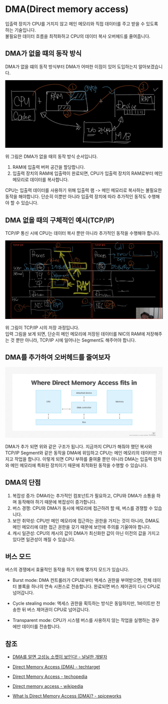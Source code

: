 # DMA(Direct memory access)

입출력 장치가 CPU를 거치지 않고 메인 메모리와 직접 데이터를 주고 받을 수 있도록 하는 기술입니다.   
불필요한 데이터 흐름을 최적화하고 CPU의 데이터 복사 오버헤드를 줄여줍니다.

## DMA가 없을 떄의 동작 방식

DMA가 없을 떄의 동작 방식부터 DMA가 어떠한 이점이 있어 도입하는지 알아보겠습니다.

![alt text](<image/DMA가 없을 때의 동작 방식.png>)

위 그림은 DMA가 없을 때의 동작 방식 순서입니다.   

1. RAM에 입출력 버퍼 공간을 할당합니다.
2. 입출력 장치의 RAM에 입출력이 완료되면, CPU가 입출력 장치의 RAM로부터 메인 메모리로 데이터를 복사합니다.

CPU는 입출력 데이터를 사용하기 위해 입출력 램 -> 메인 메모리로 복사하는 불필요한 동작을 해야합니다. 단순히 이뿐만 아니라 입출력 장치에 따라 추가적인 동작도 수행해야 할 수 있습니다.

## DMA 없을 때의 구체적인 예시(TCP/IP)

TCP/IP 통신 시에 CPU는 데이터 복사 뿐만 아니라 추가적인 동작을 수행해야 합니다.

![alt text](<image/DMA 구체적인 예시 TCPIP.png>)

위 그림이 TCP/IP 시의 저장 과정입니다.   
입력 그림을 보게 되면, 단순히 메인 메모리에 저장된 데이터를 NIC의 RAM에 저장해주는 것 뿐만 아니라, TCP/IP 시에 일어나는 Segment도 해주어야 합니다.

## DMA를 추가하여 오버헤드를 줄여보자

![alt text](<image/DMA 전체 구조.png>)

DMA가 추가 되면 위와 같은 구조가 됩니다. 지금까지 CPU가 해줘야 했던 복사와 TCP/IP Segment와 같은 동작을 DMA에 위임하고 CPU는 메인 메모리의 데이터만 가지고 작업을 합니다. 이렇게 되면 CPU 부하를 줄여줄 뿐만 아니라 DMA는 입출력 장치와 메인 메모리에 특화된 장치이기 때문에 최적화된 동작을 수행할 수 있습니다.

## DMA의 단점

1. 복잡성 증가: DMA라는 추가적인 컴포넌트가 필요하고, CPU와 DMA가 소통을 하며 동작해야 하기 때문에 복잡성이 증가합니다.
2. 버스 경쟁: CPU와 DMA가 동시에 메모리에 접근하려 할 때, 버스를 경쟁할 수 있습니다.
3. 보안 취약성: CPU만 메인 메모리에 접근하는 권한을 가지는 것이 아니라, DMA도 메인 메모리에 대한 접근 권한을 갖기 때문에 보안에 주의를 기울여야 합니다.
4. 캐시 일관성: CPU의 캐시의 값이 DMA가 최신화한 값이 아닌 이전의 값을 가지고 있다면 일관성이 깨질 수 있습니다.

## 버스 모드

버스의 경쟁에서 효율적인 동작을 하기 위해 몇가지 모드가 있습니다.

- Burst mode: DMA 컨트롤러가 CPU로부터 액세스 권한을 부여받으면, 전체 데이터 블록을 하나의 연속 시퀀스로 전송합니다. 완료되면 버스 제어권이 다시 CPU로 넘어갑니다.

- Cycle stealing mode: 액세스 권한을 획득하는 방식은 동일하지만, 1바이트만 전송한 뒤 버스 제어권이 CPU로 넘어갑니다.

- Transparent mode: CPU가 시스템 버스를 사용하지 않는 작업을 실행하는 경우에만 데이터를 전송합니다.

## 참조

- [DMA를 알면 고성능 소켓이 보인다! - 널널한 개발자](https://www.youtube.com/watch?v=VmclwfKzNO0)

- [Direct Memory Access (DMA) - techtarget](https://www.techtarget.com/whatis/definition/Direct-Memory-Access-DMA)

- [Direct Memory Access - techopedia](https://www.techopedia.com/definition/2767/direct-memory-access-dma)

- [Direct memory access - wikipedia](https://en.wikipedia.org/wiki/Direct_memory_access)

- [What Is Direct Memory Access (DMA)? - spiceworks](https://www.spiceworks.com/tech/hardware/articles/direct-memory-access/)
